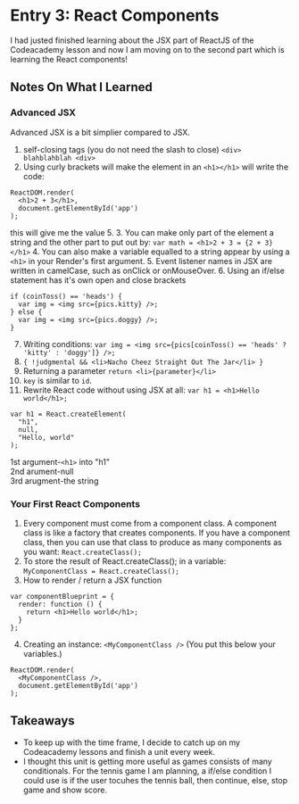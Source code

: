 # Entry 3: React Components
I had justed finished learning about the JSX part of ReactJS of the Codeacademy lesson and now I am moving
on to the second part which is learning the React components!

## Notes On What I Learned 
### Advanced JSX
Advanced JSX is a bit simplier compared to JSX.
1. self-closing tags (you do not need the slash to close) ```<div> blahblahblah <div>```
2. Using curly brackets will make the element in an ```<h1></h1>``` will write the code:
```
ReactDOM.render(
  <h1>2 + 3</h1>,
  document.getElementById('app')
);
```
  this will give me the value 5.
3. You can make only part of the element a string and the other part to put out by:
```var math = <h1>2 + 3 = {2 + 3}</h1>```
4. You can also make a variable equalled to a string appear by using a ```<h1>``` in your Render's first
argument.
5. Event listener names in JSX are written in camelCase, such as onClick or onMouseOver.
6. Using an if/else statement has it's own open and close brackets
```
if (coinToss() == 'heads') {
  var img = <img src={pics.kitty} />;
} else {
  var img = <img src={pics.doggy} />;
}
```
7. Writing conditions: ```var img = <img src={pics[coinToss() == 'heads' ? 'kitty' : 'doggy']} />;```
8. ```{ !judgmental && <li>Nacho Cheez Straight Out The Jar</li> }```
9. Returning a parameter ```return <li>{parameter}</li>```
10. ```key``` is similar to ```id```.
11. Rewrite React code without using JSX at all:
```var h1 = <h1>Hello world</h1>;```
```
var h1 = React.createElement(
  "h1",
  null,
  "Hello, world"
);
```
  1st argument-```<h1>``` into "h1"   
  2nd arument-null  
  3rd arugment-the string
### Your First React Components
1. Every component must come from a component class. A component class is like a factory that creates 
components. If you have a component class, then you can use that class to produce as many components 
as you want: ```React.createClass();```
2. To store the result of React.createClass(); in a variable: ```MyComponentClass = React.createClass();```
3. How to render / return a JSX function
```
var componentBlueprint = {
  render: function () {
    return <h1>Hello world</h1>;
  }
};
```
4. Creating an instance: ```<MyComponentClass />``` (You put this below your variables.)
```
ReactDOM.render(
  <MyComponentClass />,
  document.getElementById('app')
);
```

## Takeaways
* To keep up with the time frame, I decide to catch up on my Codeacademy lessons and finish a unit every week.
* I thought this unit is getting more useful as games consists of many conditionals. For the tennis game I am
planning, a if/else condition I could use is if the user tocuhes the tennis ball, then continue, else, stop game
and show score.